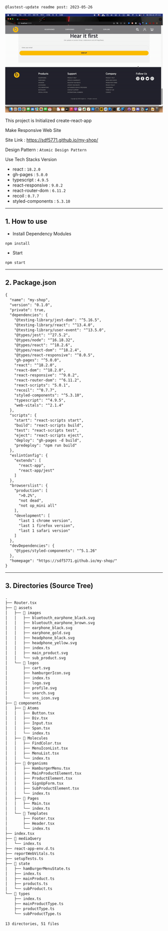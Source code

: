 `@lastest-update readme post: 2023-05-26`

![Untitled](readme.gif)

This project is Initialized create-react-app

Make Responsive Web Site

Site Link : https://sdf5771.github.io/my-shop/

Design Pattern : `Atomic Design Pattern`

Use Tech Stacks Version

- react : `18.2.0`
- gh-pages : `5.0.0`
- typescript : `4.9.5`
- react-responsive : `9.0.2`
- react-router-dom : `6.11.2`
- recoil : `0.7.7`
- styled-components : `5.3.10`

---

## 1. How to use

- Install Dependency Modules

```tsx
npm install
```

- Start

```tsx
npm start
```

---

## 2. Package.json

```tsx
{
  "name": "my-shop",
  "version": "0.1.0",
  "private": true,
  "dependencies": {
    "@testing-library/jest-dom": "^5.16.5",
    "@testing-library/react": "^13.4.0",
    "@testing-library/user-event": "^13.5.0",
    "@types/jest": "^27.5.2",
    "@types/node": "^16.18.32",
    "@types/react": "^18.2.6",
    "@types/react-dom": "^18.2.4",
    "@types/react-responsive": "^8.0.5",
    "gh-pages": "^5.0.0",
    "react": "^18.2.0",
    "react-dom": "^18.2.0",
    "react-responsive": "^9.0.2",
    "react-router-dom": "^6.11.2",
    "react-scripts": "5.0.1",
    "recoil": "^0.7.7",
    "styled-components": "^5.3.10",
    "typescript": "^4.9.5",
    "web-vitals": "^2.1.4"
  },
  "scripts": {
    "start": "react-scripts start",
    "build": "react-scripts build",
    "test": "react-scripts test",
    "eject": "react-scripts eject",
    "deploy": "gh-pages -d build",
    "predeploy": "npm run build"
  },
  "eslintConfig": {
    "extends": [
      "react-app",
      "react-app/jest"
    ]
  },
  "browserslist": {
    "production": [
      ">0.2%",
      "not dead",
      "not op_mini all"
    ],
    "development": [
      "last 1 chrome version",
      "last 1 firefox version",
      "last 1 safari version"
    ]
  },
  "devDependencies": {
    "@types/styled-components": "^5.1.26"
  },
  "homepage": "https://sdf5771.github.io/my-shop/"
}
```

---

## 3. Directories (Source Tree)

```tsx
.
├── Router.tsx
├── 📁 assets
│   ├── 📁 images
│   │   ├── bluetouth_earphone_black.svg
│   │   ├── bluetouth_earphone_brown.svg
│   │   ├── earphone_black.svg
│   │   ├── earphone_gold.svg
│   │   ├── headphone_black.svg
│   │   ├── headphone_yellow.svg
│   │   ├── index.ts
│   │   ├── main_product.svg
│   │   └── sub_product.svg
│   └── 📁 logos
│       ├── cart.svg
│       ├── hamburgerIcon.svg
│       ├── index.ts
│       ├── logo.svg
│       ├── profile.svg
│       ├── search.svg
│       └── sns_icon.svg
├── 📁 components
│   ├── 📁 Atoms
│   │   ├── Button.tsx
│   │   ├── Div.tsx
│   │   ├── Input.tsx
│   │   ├── Span.tsx
│   │   └── index.ts
│   ├── 📁 Molecules
│   │   ├── FindColor.tsx
│   │   ├── MenuIconList.tsx
│   │   ├── MenuList.tsx
│   │   └── index.ts
│   ├── 📁 Organisms
│   │   ├── HamburgerMenu.tsx
│   │   ├── MainProductElement.tsx
│   │   ├── ProductElement.tsx
│   │   ├── SignUpForm.tsx
│   │   ├── SubProductElement.tsx
│   │   └── index.ts
│   ├── 📁 Pages
│   │   ├── Main.tsx
│   │   └── index.ts
│   └── 📁 Templates
│       ├── Footer.tsx
│       ├── Header.tsx
│       └── index.ts
├── index.tsx
├── 📁 mediaQuery
│   └── index.ts
├── react-app-env.d.ts
├── reportWebVitals.ts
├── setupTests.ts
├── 📁 state
│   ├── hamBurgerMenuState.ts
│   ├── index.ts
│   ├── mainProduct.ts
│   ├── products.ts
│   └── subProduct.ts
└── 📁 types
    ├── index.ts
    ├── mainProductType.ts
    ├── productType.ts
    └── subProductType.ts

13 directories, 51 files
```